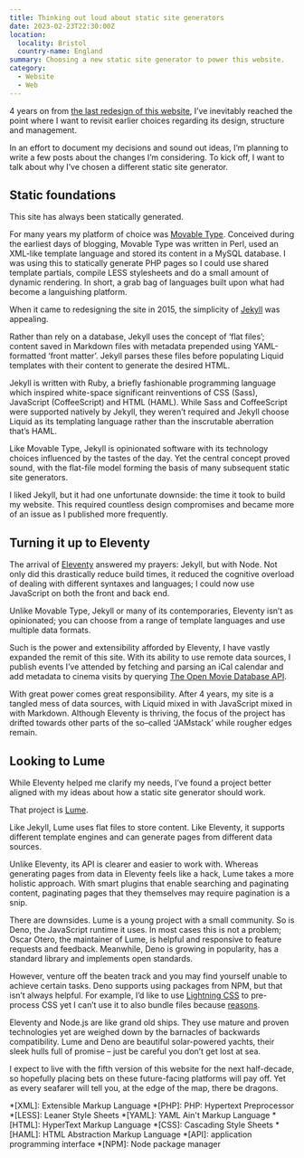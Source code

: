 ```yaml
---
title: Thinking out loud about static site generators
date: 2023-02-23T22:30:00Z
location:
  locality: Bristol
  country-name: England
summary: Choosing a new static site generator to power this website.
category:
  - Website
  - Web
---
```


4 years on from [the last redesign of this website][1], I’ve inevitably reached the point where I want to revisit earlier choices regarding its design, structure and management.

In an effort to document my decisions and sound out ideas, I’m planning to write a few posts about the changes I’m considering. To kick off, I want to talk about why I’ve chosen a different static site generator.

## Static foundations

This site has always been statically generated.

For many years my platform of choice was [Movable Type][2]. Conceived during the earliest days of blogging, Movable Type was written in Perl, used an XML-like template language and stored its content in a MySQL database. I was using this to statically generate PHP pages so I could use shared template partials, compile LESS stylesheets and do a small amount of dynamic rendering. In short, a grab bag of languages built upon what had become a languishing platform.

When it came to redesigning the site in 2015, the simplicity of [Jekyll][3] was appealing.

Rather than rely on a database, Jekyll uses the concept of ‘flat files’; content saved in Markdown files with metadata prepended using YAML-formatted ‘front matter’. Jekyll parses these files before populating Liquid templates with their content to generate the desired HTML.

Jekyll is written with Ruby, a briefly fashionable programming language which inspired white-space significant reinventions of CSS (Sass), JavaScript (CoffeeScript) and HTML (HAML). While Sass and CoffeeScript were supported natively by Jekyll, they weren’t required and Jekyll choose Liquid as its templating language rather than the inscrutable aberration that’s HAML.

Like Movable Type, Jekyll is opinionated software with its technology choices influenced by the tastes of the day. Yet the central concept proved sound, with the flat-file model forming the basis of many subsequent static site generators.

I liked Jekyll, but it had one unfortunate downside: the time it took to build my website. This required countless design compromises and became more of an issue as I published more frequently.

## Turning it up to Eleventy

The arrival of [Eleventy][4] answered my prayers: Jekyll, but with Node. Not only did this drastically reduce build times, it reduced the cognitive overload of dealing with different syntaxes and languages; I could now use JavaScript on both the front and back end.

Unlike Movable Type, Jekyll or many of its contemporaries, Eleventy isn’t as opinionated; you can choose from a range of template languages and use multiple data formats.

Such is the power and extensibility afforded by Eleventy, I have vastly expanded the remit of this site. With its ability to use remote data sources, I publish events I’ve attended by fetching and parsing an iCal calendar and add metadata to cinema visits by querying [The Open Movie Database API][5].

With great power comes great responsibility. After 4 years, my site is a tangled mess of data sources, with Liquid mixed in with JavaScript mixed in with Markdown. Although Eleventy is thriving, the focus of the project has drifted towards other parts of the so–called ‘JAMstack’ while rougher edges remain.

## Looking to Lume

While Eleventy helped me clarify my needs, I’ve found a project better aligned with my ideas about how a static site generator should work.

That project is [Lume][6].

Like Jekyll, Lume uses flat files to store content. Like Eleventy, it supports different template engines and can generate pages from different data sources.

Unlike Eleventy, its API is clearer and easier to work with. Whereas generating pages from data in Eleventy feels like a hack, Lume takes a more holistic approach. With smart plugins that enable searching and paginating content, paginating pages that they themselves may require pagination is a snip.

There are downsides. Lume is a young project with a small community. So is Deno, the JavaScript runtime it uses. In most cases this is not a problem; Oscar Otero, the maintainer of Lume, is helpful and responsive to feature requests and feedback. Meanwhile, Deno is growing in popularity, has a standard library and implements open standards.

However, venture off the beaten track and you may find yourself unable to achieve certain tasks. Deno supports using packages from NPM, but that isn’t always helpful. For example, I’d like to use [Lightning CSS][7] to pre-process CSS yet I can’t use it to also bundle files because [reasons][8].

Eleventy and Node.js are like grand old ships. They use mature and proven technologies yet are weighed down by the barnacles of backwards compatibility. Lume and Deno are beautiful solar-powered yachts, their sleek hulls full of promise – just be careful you don’t get lost at sea.

I expect to live with the fifth version of this website for the next half-decade, so hopefully placing bets on these future-facing platforms will pay off. Yet as every seafarer will tell you, at the edge of the map, there be dragons.

[1]: https://paulrobertlloyd.com/notes/1542018600/
[2]: https://movabletype.org
[3]: https://jekyllrb.com
[4]: https://www.11ty.dev
[5]: http://omdbapi.com
[6]: https://lume.land
[7]: https://lightningcss.dev
[8]: https://github.com/parcel-bundler/lightningcss/issues/277

*[XML]: Extensible Markup Language
*[PHP]: PHP: Hypertext Preprocessor
*[LESS]: Leaner Style Sheets
*[YAML]: YAML Ain't Markup Language
*[HTML]: HyperText Markup Language
*[CSS]: Cascading Style Sheets
*[HAML]: HTML Abstraction Markup Language
*[API]: application programming interface
*[NPM]: Node package manager
